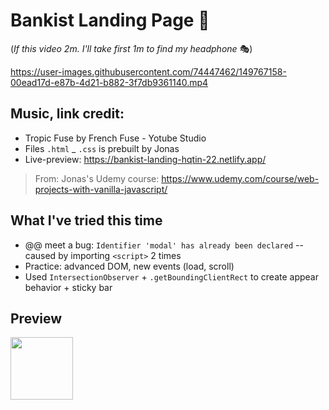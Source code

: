 # Bankist Landing Page 🎢


(*If this video 2m. I'll take first 1m to find my headphone* 🎭)

https://user-images.githubusercontent.com/74447462/149767158-00ead17d-e87b-4d21-b882-3f7db9361140.mp4



## Music, link credit:
- Tropic Fuse by French Fuse - Yotube Studio
- Files `.html` _ `.css` is prebuilt by Jonas
- Live-preview: https://bankist-landing-hqtin-22.netlify.app/
> From:  Jonas's Udemy course:
> https://www.udemy.com/course/web-projects-with-vanilla-javascript/



## What I've tried this time
- @@ meet a bug: `Identifier 'modal' has already been declared` -- caused by importing `<script>` 2 times
- Practice: advanced DOM, new events (load, scroll)
- Used `IntersectionObserver` + `.getBoundingClientRect` to create appear behavior + sticky bar

## Preview
<img src="https://user-images.githubusercontent.com/74447462/149767376-da61bf60-5b82-41f7-b1f3-03453d7abcbb.png" style="width:100px">
